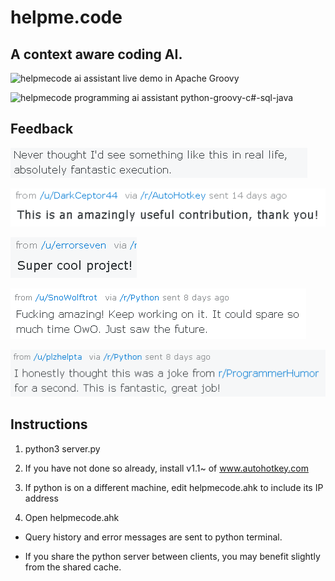 # helpme.code

## A context aware coding AI. 

![helpmecode ai assistant live demo in Apache Groovy](Assets/helpme-apache-groovy-coding-ai-assistant-live-demo.gif)

![helpmecode programming ai assistant python-groovy-c#-sql-java](Assets/live-coding-machine-ai-demo.gif)

## Feedback

![helpmecode-AI-assistant](Assets/Augmented-Intelligence-Review2b.PNG)

![helpmecode-augmented-intelligence-review](Assets/Augmented-Intelligence-programming-review3.PNG)

![AI-helpmecode-user-review](Assets/Augmented-Intelligence-programming-review4.PNG)

![AI-augmented-intelligence-groovy-programming](Assets/augmented-intelligence-review1-b2.PNG)

![helpmecode-AI-augmented-intelligence-learning](Assets/augmented-intelligence-review2a.PNG)

## Instructions

1. python3 server.py

2. If you have not done so already, install v1.1~ of www.autohotkey.com

3. If python is on a different machine, edit helpmecode.ahk to include its IP address

4. Open helpmecode.ahk

* Query history and error messages are sent to python terminal.

* If you share the python server between clients, you may benefit slightly from the shared cache.
